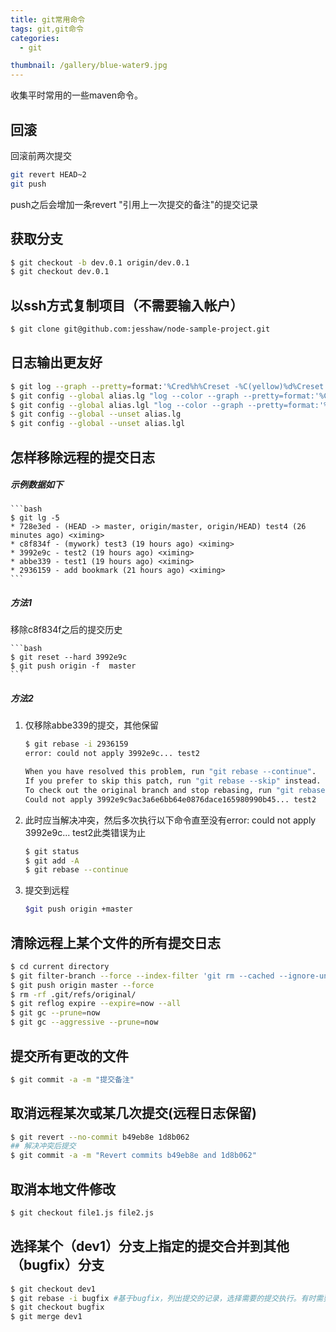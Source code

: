```yaml
---
title: git常用命令
tags: git,git命令
categories: 
  - git

thumbnail: /gallery/blue-water9.jpg
---
```


收集平时常用的一些maven命令。
<!-- more -->

## 回滚

回滚前两次提交

```bash
git revert HEAD~2
git push
```

push之后会增加一条revert "引用上一次提交的备注"的提交记录

## 获取分支
```sh
$ git checkout -b dev.0.1 origin/dev.0.1 
$ git checkout dev.0.1
```

## 以ssh方式复制项目（不需要输入帐户）
```sh
$ git clone git@github.com:jesshaw/node-sample-project.git
```

## 日志输出更友好
```bash
$ git log --graph --pretty=format:'%Cred%h%Creset -%C(yellow)%d%Creset %s %Cgreen(%cr) %C(bold blue)<%an>%Creset' --abbrev-commit
$ git config --global alias.lg "log --color --graph --pretty=format:'%C(bold cyan)%h%C(reset) -%C(yellow)%d%C(reset) %s %C(green)(%cr) %C(bold magenta)<%an>%C(reset)' --abbrev-commit"
$ git config --global alias.lgl "log --color --graph --pretty=format:'%C(bold cyan)%h%C(reset) -%C(yellow)%d%C(reset) %s %C(green)(%ci) %C(bold magenta)<%an>%Creset' --abbrev-commit"
$ git config --global --unset alias.lg
$ git config --global --unset alias.lgl
```

## 怎样移除远程的提交日志
##### 示例数据如下
	```bash
	$ git lg -5
	* 728e3ed - (HEAD -> master, origin/master, origin/HEAD) test4 (26 minutes ago) <ximing>
	* c8f834f - (mywork) test3 (19 hours ago) <ximing>
	* 3992e9c - test2 (19 hours ago) <ximing>
	* abbe339 - test1 (19 hours ago) <ximing>
	* 2936159 - add bookmark (21 hours ago) <ximing>
	```
##### 方法1 

移除c8f834f之后的提交历史

	```bash
	$ git reset --hard 3992e9c
	$ git push origin -f  master
	```

##### 方法2  
1. 仅移除abbe339的提交，其他保留

	```bash
	$ git rebase -i 2936159
	error: could not apply 3992e9c... test2

	When you have resolved this problem, run "git rebase --continue".
	If you prefer to skip this patch, run "git rebase --skip" instead.
	To check out the original branch and stop rebasing, run "git rebase --abort".
	Could not apply 3992e9c9ac3a6e6bb64e0876dace165980990b45... test2
	```
2. 此时应当解决冲突，然后多次执行以下命令直至没有error: could not apply 3992e9c... test2此类错误为止

	```bash
	$ git status
	$ git add -A 
	$ git rebase --continue
	```
3. 提交到远程

	```bash
	$git push origin +master
	```

## 清除远程上某个文件的所有提交日志

``` bash
$ cd current directory
$ git filter-branch --force --index-filter 'git rm --cached --ignore-unmatch 文件名' --prune-empty --tag-name-filter cat -- --all
$ git push origin master --force
$ rm -rf .git/refs/original/
$ git reflog expire --expire=now --all
$ git gc --prune=now
$ git gc --aggressive --prune=now
```

## 提交所有更改的文件

``` bash
$ git commit -a -m "提交备注"
```

## 取消远程某次或某几次提交(远程日志保留)

``` bash
$ git revert --no-commit b49eb8e 1d8b062
## 解决冲突后提交
$ git commit -a -m "Revert commits b49eb8e and 1d8b062"
```

## 取消本地文件修改
``` bash
$ git checkout file1.js file2.js
```

## 选择某个（dev1）分支上指定的提交合并到其他（bugfix）分支

``` bash
$ git checkout dev1
$ git rebase -i bugfix #基于bugfix，列出提交的记录，选择需要的提交执行。有时需要解决冲突
$ git checkout bugfix
$ git merge dev1 
```




